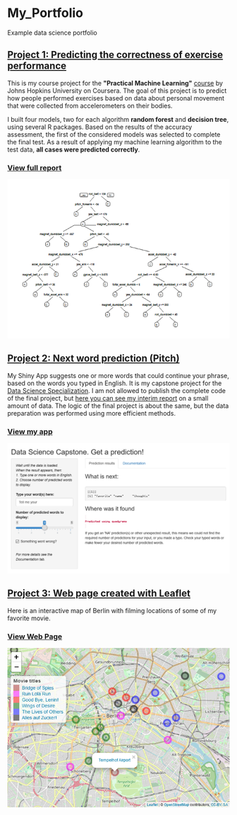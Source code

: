 # My_Portfolio
Example data science portfolio

## [Project 1: Predicting the correctness of exercise performance](https://github.com/nravinskaya/practicalMachineLearning)

This is my course project for the **"Practical Machine Learning"** [course](https://www.coursera.org/learn/practical-machine-learning) by Johns Hopkins University on Coursera. The goal of this project is to predict how people performed exercises based on data about personal movement that were collected from accelerometers on their bodies. 

I built four models, two for each algorithm **random forest** and **decision tree**, using several R packages. Based on the results of the accuracy assessment, the first of the considered models was selected to complete the final test. As a result of applying my machine learning algorithm to the test data, **all cases were predicted correctly**. 

### [**View full report**](https://nravinskaya.github.io/practicalMachineLearning/index.html)

![](/images/rpart1-1.png)

## [Project 2: Next word prediction (Pitch)](https://rpubs.com/NRavinskaya/707928)

My Shiny App suggests one or more words that could continue your phrase, based on the words you typed in English. It is my capstone project for the [Data Science Specialization](https://www.coursera.org/specializations/jhu-data-science). I am not allowed to publish the complete code of the final project, but [here you can see my interim report](https://rpubs.com/NRavinskaya/671485) on a small amount of data. The logic of the final project is about the same, but the data preparation was performed using more efficient methods. 

### [**View my app**](https://nravinskaya.shinyapps.io/capstoneapp/)

![](/images/CapstoneApp.png)

## [Project 3: Web page created with Leaflet](https://github.com/nravinskaya/WebPageCreatedWithLeaflet)

Here is an interactive map of Berlin with filming locations of some of my favorite movie.

### [**View Web Page**](https://nravinskaya.github.io/WebPageCreatedWithLeaflet/index.html)

![](/images/WebpageLeaflet.png)

